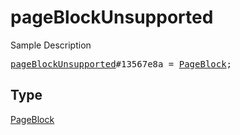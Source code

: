 # pageBlockUnsupported

Sample Description

<pre>
<a href="../constructor/pageBlockUnsupported.md">pageBlockUnsupported</a>#13567e8a = <a href="../type/PageBlock.md">PageBlock</a>;</pre>

## Type

<a href="../type/PageBlock.md">PageBlock</a>
